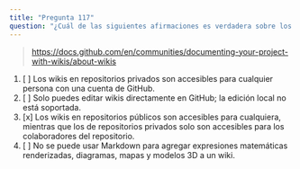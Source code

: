 ```yaml
---
title: "Pregunta 117"
question: "¿Cuál de las siguientes afirmaciones es verdadera sobre los wikis de GitHub?"
---
```


> https://docs.github.com/en/communities/documenting-your-project-with-wikis/about-wikis

1. [ ] Los wikis en repositorios privados son accesibles para cualquier persona con una cuenta de GitHub.
1. [ ] Solo puedes editar wikis directamente en GitHub; la edición local no está soportada.
1. [x] Los wikis en repositorios públicos son accesibles para cualquiera, mientras que los de repositorios privados solo son accesibles para los colaboradores del repositorio.
1. [ ] No se puede usar Markdown para agregar expresiones matemáticas renderizadas, diagramas, mapas y modelos 3D a un wiki.
